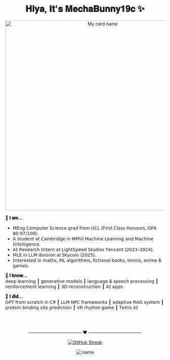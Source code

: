 <h1 align="center">
  𝐇𝐢𝐲𝐚, 𝐈𝐭'𝐬 𝐌𝐞𝐜𝐡𝐚𝐁𝐮𝐧𝐧𝐲𝟏𝟗𝐜 ✨
</h1>

<div align="center">
  <img src="https://cardivo.vercel.app/api?name=MechaBunny19c&description=I%20do%20%20ML%20projects%20and%20AI%20apps%20at%20work.%20I%20code%20interesting%20stuff%20in%20my%20free%20time.%20Nice%20to%20meet%20you%20%F0%9F%91%8B&image=https://github.com/zhuzihan728/zhuzihan728/blob/main/assets/bg.png?raw=true&backgroundColor=%23f6dddd&linkedin=Zihan%20Zhu&github=zhuzihan728&instagram=mechabunny19c&pattern=hideout&colorPattern=%23eaeaea" width="600" alt="My card name">
</div>

<p><strong>🤗 𝐈 𝐚𝐦...</strong><br>
  
- 𝖬𝖤𝗇𝗀 𝖢𝗈𝗆𝗉𝗎𝗍𝖾𝗋 𝖲𝖼𝗂𝖾𝗇𝖼𝖾 𝗀𝗋𝖺𝖽 𝖿𝗋𝗈𝗆 𝖴𝖢𝖫 (𝖥𝗂𝗋𝗌𝗍 𝖢𝗅𝖺𝗌𝗌 𝖧𝗈𝗇𝗈𝗎𝗋𝗌, 𝖦𝖯𝖠 𝟪𝟢.𝟫𝟩/𝟣𝟢𝟢).
- 𝖠 𝗌𝗍𝗎𝖽𝖾𝗇𝗍 𝖺𝗍 𝖢𝖺𝗆𝖻𝗋𝗂𝖽𝗀𝖾 𝗂𝗇 𝖬𝖯𝗁𝗂𝗅 𝖬𝖺𝖼𝗁𝗂𝗇𝖾 𝖫𝖾𝖺𝗋𝗇𝗂𝗇𝗀 𝖺𝗇𝖽 𝖬𝖺𝖼𝗁𝗂𝗇𝖾 𝖨𝗇𝗍𝖾𝗅𝗅𝗂𝗀𝖾𝗇𝖼𝖾.
- 𝖠𝖨 𝖱𝖾𝗌𝖾𝖺𝗋𝖼𝗁 𝖨𝗇𝗍𝖾𝗋𝗇 𝖺𝗍 𝖫𝗂𝗀𝗁𝗍𝖲𝗉𝖾𝖾𝖽 𝖲𝗍𝗎𝖽𝗂𝗈𝗌 𝖳𝖾𝗇𝖼𝖾𝗇𝗍 (𝟤𝟢𝟤𝟥-𝟤𝟢𝟤𝟦).
- 𝖬𝖫𝖤 𝗂𝗇 𝖫𝖫𝖬 𝖽𝗂𝗏𝗂𝗌𝗂𝗈𝗇 at 𝖲𝗄𝗒𝖼𝗈𝗂𝗇 (𝟤𝟢𝟤𝟧).
- 𝖨𝗇𝗍𝖾𝗋𝖾𝗌𝗍𝖾𝖽 𝗂𝗇 𝗆𝖺𝗍𝗁𝗌, 𝖬𝖫 𝖺𝗅𝗀𝗈𝗋𝗂𝗍𝗁𝗆𝗌, 𝖿𝗂𝖼𝗍𝗂𝗈𝗇𝖺𝗅 𝖻𝗈𝗈𝗄𝗌, 𝗍𝖾𝗇𝗇𝗂𝗌, 𝖺𝗇𝗂𝗆𝖾 &amp; 𝗀𝖺𝗆𝖾𝗌.

<p><strong>🐙 𝐈 𝐤𝐧𝐨𝐰...</strong><br>
𝖽𝖾𝖾𝗉 𝗅𝖾𝖺𝗋𝗇𝗂𝗇𝗀 ┃ 𝗀𝖾𝗇𝖾𝗋𝖺𝗍𝗂𝗏𝖾 𝗆𝗈𝖽𝖾𝗅𝗌 ┃ 𝗅𝖺𝗇𝗀𝗎𝖺𝗀𝖾 &amp; 𝗌𝗉𝖾𝖾𝖼𝗁 𝗉𝗋𝗈𝖼𝖾𝗌𝗌𝗂𝗇𝗀 ┃ 𝗋𝖾𝗂𝗇𝖿𝗈𝗋𝖼𝖾𝗆𝖾𝗇𝗍 𝗅𝖾𝖺𝗋𝗇𝗂𝗇𝗀 ┃ 𝟥𝖣 𝗋𝖾𝖼𝗈𝗇𝗌𝗍𝗋𝗎𝖼𝗍𝗂𝗈𝗇 ┃ 𝖠𝖨 𝖺𝗉𝗉𝗌</p>

<p><strong>🐝 𝐈 𝐝𝐢𝐝...</strong><br>
𝖦𝖯𝖳 𝖿𝗋𝗈𝗆 𝗌𝖼𝗋𝖺𝗍𝖼𝗁 𝗂𝗇 𝖢# ┃ 𝖫𝖫𝖬 𝖭𝖯𝖢 𝖿𝗋𝖺𝗆𝖾𝗐𝗈𝗋𝗄s ┃ 𝖺𝖽𝖺𝗉𝗍𝗂𝗏𝖾 𝖱𝖠𝖦 𝗌𝗒𝗌𝗍𝖾𝗆 ┃ 𝗉𝗋𝗈𝗍𝖾𝗂𝗇 𝖻𝗂𝗇𝖽𝗂𝗇𝗀 𝗌𝗂𝗍𝖾 𝗉𝗋𝖾𝖽𝗂𝖼𝗍𝗂𝗈𝗇 ┃ 𝖵𝖱 𝗋𝗁𝗒𝗍𝗁𝗆 𝗀𝖺𝗆𝖾 ┃ 𝖳𝖾𝗍𝗋𝗂𝗌 𝖠𝖨 </p>
  <br><br>
<div align="center">
  
———————————— ❤️ ————————————

[![GitHub Streak](https://github-readme-streak-stats-eight.vercel.app/?user=zhuzihan728)](https://git.io/streak-stats)



<p align="center" width="100%">
    <img src="https://count.getloli.com/get/@cnt?theme=rule34" alt=":name" />
</p>

</div>
  <!-- <br><br>
  My tech stack:
    <table style="border-collapse: collapse; border: 0;">
        <tr style="border: none;">
        <td style="border: none;">
               <img src="https://img.shields.io/badge/python-%233776AB.svg?style=flat&logo=python&logoColor=white"/>
    <img src="https://img.shields.io/badge/tensorflow-%23FF6F00.svg?style=flat&logo=tensorflow&logoColor=white"/>
    <img src="https://img.shields.io/badge/pytorch-%23EE4C2C.svg?style=flat&logo=pytorch&logoColor=white"/>
    <img src="https://img.shields.io/badge/FastAPI-%23013243.svg?style=flat&logo=fastapi&logoColor=white"/>
    <img src="https://img.shields.io/badge/c%2B%2B-%2300599C.svg?style=flat&logo=c%2B%2B&logoColor=white"/>
    <img src="https://img.shields.io/badge/c%23-%23239120.svg?style=flat&logo=c-sharp&logoColor=white"/>
    <img src="https://img.shields.io/badge/unity-%23000000.svg?style=flat&logo=unity&logoColor=white"/>
    <img src="https://img.shields.io/badge/Unreal%20Engine-%23313131.svg?style=flat&logo=unreal-engine&logoColor=white"/>
    <img src="https://img.shields.io/badge/-azure-%23013243.svg?style=flat&logo=microsoft-azure&logoColor=white"/>
    <img src="https://img.shields.io/badge/git-%23F05033.svg?style=flat&logo=git&logoColor=white"/>
    <img src="https://img.shields.io/badge/visual%20studio%20code-%23007ACC.svg?style=flat&logo=visual-studio-code&logoColor=white"/>
    <img src="https://img.shields.io/badge/-adobe%20premiere%20pro-%23013243.svg?style=flat&logo=adobe-premiere-pro&logoColor=white"/>
    <img src="https://img.shields.io/badge/chatGPT-74aa9c?logo=openai&logoColor=white"/>
    <img src="https://img.shields.io/badge/-notion-%23013243.svg?style=flat&logo=notion&logoColor=white"/>
        </td>
        <td style="border: none;">
        <img src="https://github-readme-stats.vercel.app/api/top-langs/?username=zhuzihan728&hide=html,css,Jupyter+Notebook,ruby,Tex,javascript&langs_count=6&layout=compact" />
        </td>
        </tr>
    </table>




<!-- https://codeacg.xlog.app/github-mei-hua-ri-ji---you-cai-you-ai-wan-md

https://github.com/satyawikananda/satyawikananda/blob/master/README.md?plain=1 -->
